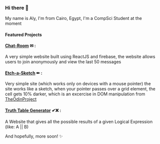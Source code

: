 ### Hi there 👋

My name is Aly, I'm from Cairo, Egypt, I'm a CompSci Student at the moment

#### Featured Projects

#### [Chat-Room](https://github.com/Terguntreklar/chat-room) ✉ : 
A very simple website built using ReactJS and firebase, the website allows users to join anonymously and view the last 50 messages

#### [Etch-a-Sketch](https://github.com/Terguntreklar/Tergunreklar.Etch-A-Sketch.github.io) ✏ : 
Very simple site (which works only on devices with a mouse pointer) the site works like a sketch, when your pointer passes over a grid element, the cell gets 10% darker, which is an excercise in DOM manipulation from [TheOdinProject](https://www.theodinproject.com/lessons/foundations-etch-a-sketch)

#### [Truth Table Generator](https://github.com/Terguntreklar/truth-table-generator) ✔❌ : 
A Website that gives all the possible results of a given Logical Expression (like: A || B)


And hopefully, more soon! ✨
